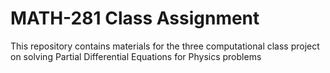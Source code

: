 # MATH-281 Class Assignment
This repository contains materials for the three computational class project on solving Partial Differential Equations for Physics problems
